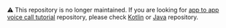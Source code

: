 ⚠️ This repository is no longer maintained. If you are looking for [app to app voice call tutorial](https://developer.nexmo.com/client-sdk/tutorials/app-to-phone/introduction/kotlin) repository, please check [Kotlin](https://github.com/nexmo-community/client-sdk-android-tutorial-voice-app-to-app-kotlin) or [Java](https://github.com/nexmo-community/client-sdk-android-tutorial-voice-app-to-app-java) repository.
